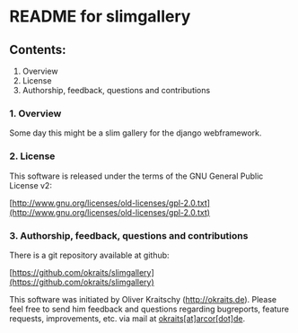 # README for slimgallery

## Contents:

1. Overview
2. License
3. Authorship, feedback, questions and contributions

### 1. Overview

Some day this might be a slim gallery for the django webframework.

### 2. License

This software is released under the terms of the
GNU General Public License v2:

[http://www.gnu.org/licenses/old-licenses/gpl-2.0.txt](http://www.gnu.org/licenses/old-licenses/gpl-2.0.txt)

### 3. Authorship, feedback, questions and contributions

There is a git repository available at github:

[https://github.com/okraits/slimgallery](https://github.com/okraits/slimgallery)

This software was initiated by Oliver Kraitschy (http://okraits.de).
Please feel free to send him feedback and questions regarding
bugreports, feature requests, improvements, etc. via mail at
[okraits[at]arcor[dot]de](mailto:okraits@arcor.de).

